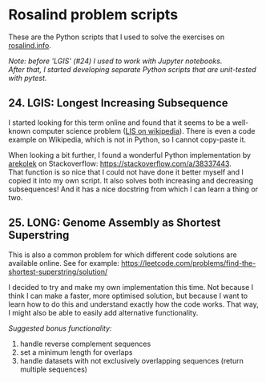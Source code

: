 # Rosalind problem scripts

These are the Python scripts that I used to solve the 
exercises on [rosalind.info](https://www.rosalind.info).

_Note: before 'LGIS' (#24) I used to work with Jupyter notebooks._  
_After that, I started developing separate Python scripts that_
_are unit-tested with pytest._

## 24. LGIS: Longest Increasing Subsequence

I started looking for this term online and found that it seems to
be a well-known computer science problem 
([LIS on wikipedia](https://en.wikipedia.org/wiki/Longest_increasing_subsequence)).
There is even a code example on Wikipedia, which is not in Python,
so I cannot copy-paste it.

When looking a bit further, I found a wonderful Python implementation by
[arekolek](https://stackoverflow.com/users/1916449/arekolek) on Stackoverflow: 
https://stackoverflow.com/a/38337443.  
That function is so nice that I could not have done it better myself and
I copied it into my own script. It also solves both increasing and decreasing
subsequences!
And it has a nice docstring from which I can learn a thing or two.

## 25. LONG: Genome Assembly as Shortest Superstring

This is also a common problem for which different code solutions
are available online. See for example:
https://leetcode.com/problems/find-the-shortest-superstring/solution/

I decided to try and make my own implementation this time.
Not because I think I can make a faster, more optimised solution,
but because I want to learn how to do this and understand
exactly how the code works. That way, I might also be able to easily add
alternative functionality.

_Suggested bonus functionality:_
 1. handle reverse complement sequences
 2. set a minimum length for overlaps
 3. handle datasets with not exclusively overlapping sequences
    (return multiple sequences)